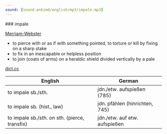 ```yaml
---
sound: [sound:ankimd/english/mp3/impale.mp3]
---
```


\### impale

[Merriam-Webster](https://www.merriam-webster.com/dictionary/impale)

- to pierce with or as if with something pointed, to torture or kill by fixing on a sharp stake
- to fix in an inescapable or helpless position
- to join (coats of arms) on a heraldic shield divided vertically by a pale

[dict.cc](https://www.dict.cc/impale)

| English        | German       |
| -------------- | ------------ |
| to impale sb./sth. | jdn./etw. aufspießen (785) |
| to impale sb. (hist., law) | jdn. pfählen (hinrichten, 745) |
| to impale sb./sth. on sth. (pierce, transfix) | jdn./etw. auf etw. aufspießen |
